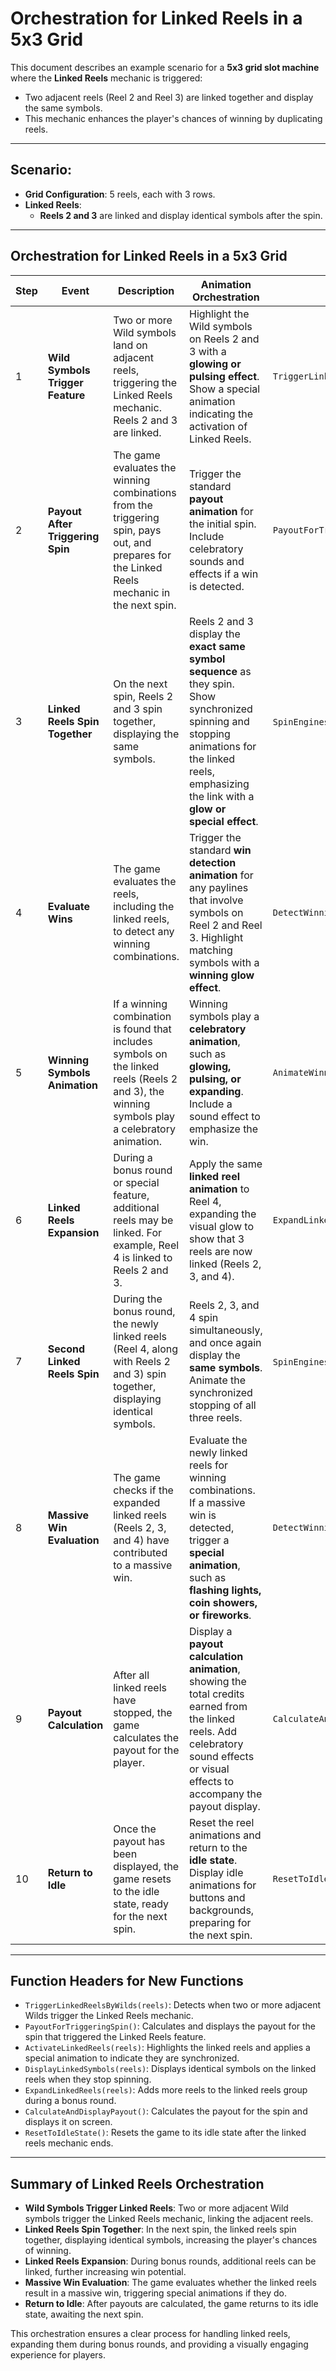 # Orchestration for Linked Reels in a 5x3 Grid

This document describes an example scenario for a **5x3 grid slot machine** where the **Linked Reels** mechanic is triggered:

- Two adjacent reels (Reel 2 and Reel 3) are linked together and display the same symbols.
- This mechanic enhances the player's chances of winning by duplicating reels.

---

## Scenario:
- **Grid Configuration**: 5 reels, each with 3 rows.
- **Linked Reels**:
  - **Reels 2 and 3** are linked and display identical symbols after the spin.

---

## Orchestration for Linked Reels in a 5x3 Grid

| Step | Event                         | Description                                                                                                                                                                                                                                      | Animation Orchestration                                                                                                                                                                                        | Function |
|------|-------------------------------|--------------------------------------------------------------------------------------------------------------------------------------------------------------------------------------------------------------------------------------------------|----------------------------------------------------------------------------------------------------------------------------------------------------------------------------------------------------------------|--------------|
| 1    | **Wild Symbols Trigger Feature**             | Two or more Wild symbols land on adjacent reels, triggering the Linked Reels mechanic. Reels 2 and 3 are linked.                                                                                                                                            | Highlight the Wild symbols on Reels 2 and 3 with a **glowing or pulsing effect**. Show a special animation indicating the activation of Linked Reels.                                                                            | `TriggerLinkedReelsByWilds(reels)` |
| 2    | **Payout After Triggering Spin**    | The game evaluates the winning combinations from the triggering spin, pays out, and prepares for the Linked Reels mechanic in the next spin.                                                                                                                                                      | Trigger the standard **payout animation** for the initial spin. Include celebratory sounds and effects if a win is detected.                                                                                                                               | `PayoutForTriggeringSpin()` |
| 3    | **Linked Reels Spin Together** | On the next spin, Reels 2 and 3 spin together, displaying the same symbols.                                                                                                                                                                                                        | Reels 2 and 3 display the **exact same symbol sequence** as they spin. Show synchronized spinning and stopping animations for the linked reels, emphasizing the link with a **glow or special effect**.                                                   | `SpinEngines()` + `ActivateLinkedReels(reels)` |
| 4    | **Evaluate Wins**              | The game evaluates the reels, including the linked reels, to detect any winning combinations.                                                                                                                                                    | Trigger the standard **win detection animation** for any paylines that involve symbols on Reel 2 and Reel 3. Highlight matching symbols with a **winning glow effect**.                                             | `DetectWinningCombinationGroupedByReel(reels)` |
| 5    | **Winning Symbols Animation**  | If a winning combination is found that includes symbols on the linked reels (Reels 2 and 3), the winning symbols play a celebratory animation.                                                                                                   | Winning symbols play a **celebratory animation**, such as **glowing, pulsing, or expanding**. Include a sound effect to emphasize the win.                                                                        | `AnimateWinningSymbols(row, reels)` |
| 6    | **Linked Reels Expansion**     | During a bonus round or special feature, additional reels may be linked. For example, Reel 4 is linked to Reels 2 and 3.                                                                                                                          | Apply the same **linked reel animation** to Reel 4, expanding the visual glow to show that 3 reels are now linked (Reels 2, 3, and 4).                                                                             | `ExpandLinkedReels(reels)` |
| 7    | **Second Linked Reels Spin**   | During the bonus round, the newly linked reels (Reel 4, along with Reels 2 and 3) spin together, displaying identical symbols.                                                                                                                    | Reels 2, 3, and 4 spin simultaneously, and once again display the **same symbols**. Animate the synchronized stopping of all three reels.                                                                         | `SpinEngines()` + `ActivateLinkedReels(reels)` |
| 8    | **Massive Win Evaluation**     | The game checks if the expanded linked reels (Reels 2, 3, and 4) have contributed to a massive win.                                                                                                                                               | Evaluate the newly linked reels for winning combinations. If a massive win is detected, trigger a **special animation**, such as **flashing lights, coin showers, or fireworks**.                                   | `DetectWinningCombinationGroupedByReel(reels)` |
| 9    | **Payout Calculation**         | After all linked reels have stopped, the game calculates the payout for the player.                                                                                                                                                               | Display a **payout calculation animation**, showing the total credits earned from the linked reels. Add celebratory sound effects or visual effects to accompany the payout display.                                 | `CalculateAndDisplayPayout()` |
| 10   | **Return to Idle**             | Once the payout has been displayed, the game resets to the idle state, ready for the next spin.                                                                                                                                                   | Reset the reel animations and return to the **idle state**. Display idle animations for buttons and backgrounds, preparing for the next spin.                                                                     | `ResetToIdleState()` |

---

## Function Headers for New Functions

- `TriggerLinkedReelsByWilds(reels)`: Detects when two or more adjacent Wilds trigger the Linked Reels mechanic.
- `PayoutForTriggeringSpin()`: Calculates and displays the payout for the spin that triggered the Linked Reels feature.
- `ActivateLinkedReels(reels)`: Highlights the linked reels and applies a special animation to indicate they are synchronized.
- `DisplayLinkedSymbols(reels)`: Displays identical symbols on the linked reels when they stop spinning.
- `ExpandLinkedReels(reels)`: Adds more reels to the linked reels group during a bonus round.
- `CalculateAndDisplayPayout()`: Calculates the payout for the spin and displays it on screen.
- `ResetToIdleState()`: Resets the game to its idle state after the linked reels mechanic ends.

---

## Summary of Linked Reels Orchestration

- **Wild Symbols Trigger Linked Reels**: Two or more adjacent Wild symbols trigger the Linked Reels mechanic, linking the adjacent reels.
- **Linked Reels Spin Together**: In the next spin, the linked reels spin together, displaying identical symbols, increasing the player's chances of winning.
- **Linked Reels Expansion**: During bonus rounds, additional reels can be linked, further increasing win potential.
- **Massive Win Evaluation**: The game evaluates whether the linked reels result in a massive win, triggering special animations if they do.
- **Return to Idle**: After payouts are calculated, the game returns to its idle state, awaiting the next spin.

This orchestration ensures a clear process for handling linked reels, expanding them during bonus rounds, and providing a visually engaging experience for players.
